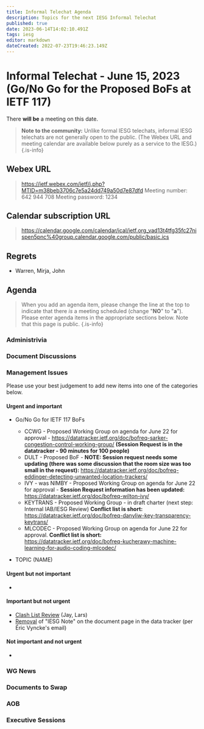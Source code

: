 ```yaml
---
title: Informal Telechat Agenda
description: Topics for the next IESG Informal Telechat
published: true
date: 2023-06-14T14:02:10.491Z
tags: iesg
editor: markdown
dateCreated: 2022-07-23T19:46:23.149Z
---
```


# Informal Telechat - June 15, 2023 (Go/No Go for the Proposed BoFs at IETF 117)
 There **will be** a meeting on this date.

> **Note to the community:** Unlike formal IESG telechats, informal IESG telechats are not generally open to the public. (The Webex URL and meeting calendar are available below purely as a service to the IESG.)
{.is-info}


## Webex URL

> https://ietf.webex.com/ietf/j.php?MTID=m38beb3706c7e5a24dd749a50d7e87dfd
Meeting number: 642 944 708
Meeting password: 1234 

## Calendar subscription URL

> https://calendar.google.com/calendar/ical/ietf.org_vad13t4tfg35fc27nispen5pnc%40group.calendar.google.com/public/basic.ics


## Regrets
* Warren, Mirja, John

## Agenda

> When you add an agenda item, please change the line at the top to indicate that there *is* a meeting scheduled (change "**NO**" to "**a**"). Please enter agenda items in the appropriate sections below.
Note that this page is public.
{.is-info}

### Administrivia

### Document Discussions

### Management Issues

Please use your best judgement to add new items into one of the categories below.

#### Urgent and important
* Go/No Go for IETF 117 BoFs
    * CCWG - Proposed Working Group on agenda for June 22 for approval - https://datatracker.ietf.org/doc/bofreq-sarker-congestion-control-working-group/ **(Session Request is in the datatracker - 90 minutes for 100 people)**
    * DULT - Proposed BoF - **NOTE: Session request needs some updating (there was some discussion that the room size was too small in the request):** https://datatracker.ietf.org/doc/bofreq-eddinger-detecting-unwanted-location-trackers/
    * IVY - was NIMBY - Proposed Working Group on agenda for June 22 for approval - **Session Request information has been updated:**  https://datatracker.ietf.org/doc/bofreq-wilton-ivy/ 
    * KEYTRANS - Proposed Working Group - in draft charter (next step: Internal IAB/IESG Review) **Conflict list is short:** https://datatracker.ietf.org/doc/bofreq-danyliw-key-transparency-keytrans/
    * MLCODEC - Proposed Working Group on agenda for June 22 for approval. **Conflict list is short:** https://datatracker.ietf.org/doc/bofreq-kucherawy-machine-learning-for-audio-coding-mlcodec/

* TOPIC (NAME)


#### Urgent but not important
*

#### Important but not urgent
* [Clash List Review](https://www.ietf.org/how/meetings/planning/clash-list/) (Jay, Lars)
* [Removal](https://github.com/ietf-tools/datatracker/issues/5690) of "IESG Note" on the document page in the data tracker (per Éric Vyncke's email)

#### Not important and not urgent
* 


### WG News 

### Documents to Swap 

### AOB

### Executive Sessions

